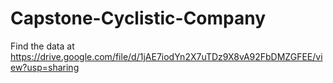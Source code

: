 # Capstone-Cyclistic-Company
Find the data at https://drive.google.com/file/d/1jAE7iodYn2X7uTDz9X8vA92FbDMZGFEE/view?usp=sharing
